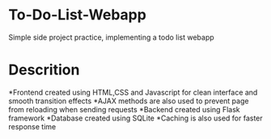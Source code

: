 # To-Do-List-Webapp
Simple side project practice, implementing a todo list webapp

# Descrition
*Frontend created using HTML,CSS and Javascript for clean interface and smooth transition effects
*AJAX methods are also used to prevent page from reloading when sending requests
*Backend created using Flask framework
*Database created using SQLite
*Caching is also used for faster response time
